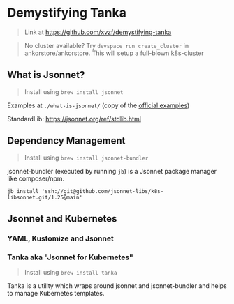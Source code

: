 # Demystifying Tanka
> Link at https://github.com/xvzf/demystifying-tanka

> No cluster available? Try `devspace run create_cluster` in ankorstore/ankorstore. This will setup a full-blown k8s-cluster

## What is Jsonnet?
> Install using `brew install jsonnet`

Examples at `./what-is-jsonnet/` (copy of the [official examples](https://jsonnet.org))

StandardLib: https://jsonnet.org/ref/stdlib.html

## Dependency Management
> Install using `brew install jsonnet-bundler`

jsonnet-bundler (executed by running `jb`) is a Jsonnet package manager like composer/npm.

`jb install 'ssh://git@github.com/jsonnet-libs/k8s-libsonnet.git/1.25@main'`


## Jsonnet and Kubernetes

### YAML, Kustomize and Jsonnet

### Tanka aka "Jsonnet for Kubernetes"
> Install using `brew install tanka`

Tanka is a utility which wraps around jsonnet and jsonnet-bundler and helps to manage Kubernetes templates.
